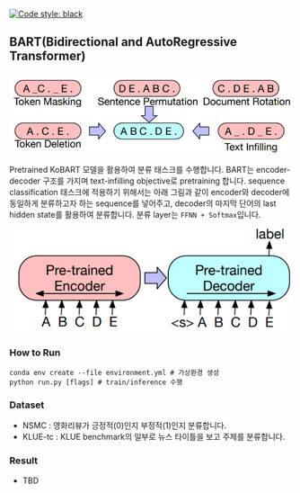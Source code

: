 <a href="https://github.com/psf/black"><img alt="Code style: black" src="https://img.shields.io/badge/code%20style-black-000000.svg"></a>

## BART(**B**idirectional and **A**uto**R**egressive **T**ransformer)

![사전학습](text_infilling.PNG)

Pretrained KoBART 모델을 활용하여 분류 태스크를 수행합니다. BART는 encoder-decoder 구조를 가지며 text-infilling objective로 pretraining 합니다. sequence classification 태스크에 적용하기 위해서는 아래 그림과 같이 encoder와 decoder에 동일하게 분류하고자 하는 sequence를 넣어주고, decoder의 마지막 단어의 last hidden state를 활용하여 분류합니다. 분류 layer는 `FFNN + Softmax`입니다.

![바트분류](seq_classification_in_bart.PNG)

### How to Run

```
conda env create --file environment.yml # 가상환경 생성
python run.py [flags] # train/inference 수행
```

### Dataset

- NSMC : 영화리뷰가 긍정적(0)인지 부정적(1)인지 분류합니다.
- KLUE-tc : KLUE benchmark의 일부로 뉴스 타이틀을 보고 주제를 분류합니다.

### Result

- TBD

